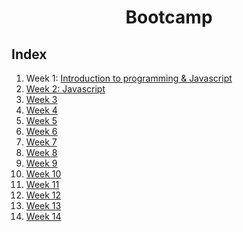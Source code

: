 <h1 align="center">Bootcamp</h1>

## Index

1. Week 1: [Introduction to programming & Javascript](src/technologies/Week1)
2. <a href='src/technologies/Week1'>Week 2: Javascript</a>
3. [Week 3](#1-week-3)
4. [Week 4](#1-week-4)
5. [Week 5](#1-week-5)
6. [Week 6](#1-week-6)
7. [Week 7](#1-week-7)
8. [Week 8](#1-week-8)
9. [Week 9](#1-week-9)
10. [Week 10](#1-week-10)
11. [Week 11](#1-week-11)
12. [Week 12](#1-week-12)
13. [Week 13](#1-week-13)
14. [Week 14](#1-week-14)



